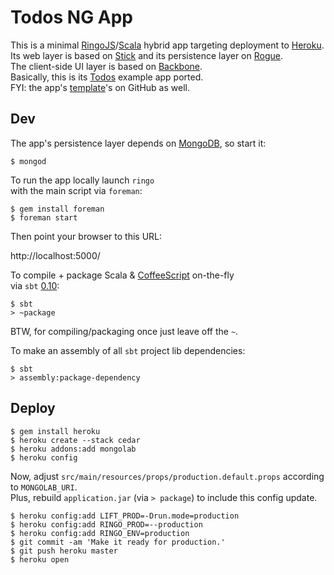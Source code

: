 # Todos NG App

This is a minimal [RingoJS]/[Scala] hybrid app targeting deployment to [Heroku]. <br>
Its web layer is based on [Stick] and its persistence layer on [Rogue]. <br>
The client-side UI layer is based on [Backbone]. <br>
Basically, this is its [Todos] example app ported. <br>
FYI: the app's [template]'s on GitHub as well.

## Dev

The app's persistence layer depends on [MongoDB], so start it:

    $ mongod

To run the app locally launch `ringo` <br>
with the main script via `foreman`:

    $ gem install foreman
    $ foreman start

Then point your browser to this URL:

  http://localhost:5000/

To compile + package Scala & [CoffeeScript] on-the-fly <br>
via `sbt` [0.10]:

    $ sbt
    > ~package

BTW, for compiling/packaging once just leave off the `~`.

To make an assembly of all `sbt` project lib dependencies:

    $ sbt
    > assembly:package-dependency

## Deploy

    $ gem install heroku
    $ heroku create --stack cedar
    $ heroku addons:add mongolab
    $ heroku config

Now, adjust `src/main/resources/props/production.default.props` according to `MONGOLAB_URI`. <br>
Plus, rebuild `application.jar` (via `> package`) to include this config update.

    $ heroku config:add LIFT_PROD=-Drun.mode=production
    $ heroku config:add RINGO_PROD=--production
    $ heroku config:add RINGO_ENV=production
    $ git commit -am 'Make it ready for production.'
    $ git push heroku master
    $ heroku open


  [RingoJS]:      http://ringojs.org/
  [Scala]:        http://www.scala-lang.org/
  [Heroku]:       http://www.heroku.com/
  [Stick]:        https://github.com/hns/stick#readme
  [Rogue]:        http://engineering.foursquare.com/2011/01/21/rogue-a-type-safe-scala-dsl-for-querying-mongodb/
  [Backbone]:     http://documentcloud.github.com/backbone/
  [Todos]:        http://documentcloud.github.com/backbone/docs/todos.html
  [template]:     https://github.com/robi42/jvm-ng-app
  [MongoDB]:      http://www.mongodb.org/
  [CoffeeScript]: http://coffeescript.org/
  [0.10]:         https://github.com/harrah/xsbt/wiki/Setup
